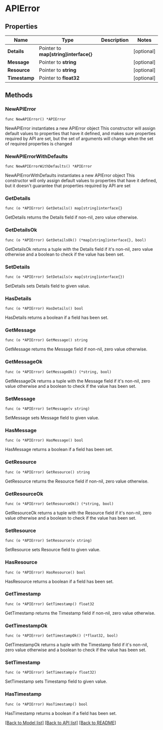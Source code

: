 # APIError

## Properties

Name | Type | Description | Notes
------------ | ------------- | ------------- | -------------
**Details** | Pointer to **map[string]interface{}** |  | [optional]
**Message** | Pointer to **string** |  | [optional]
**Resource** | Pointer to **string** |  | [optional]
**Timestamp** | Pointer to **float32** |  | [optional]

## Methods

### NewAPIError

`func NewAPIError() *APIError`

NewAPIError instantiates a new APIError object
This constructor will assign default values to properties that have it defined,
and makes sure properties required by API are set, but the set of arguments
will change when the set of required properties is changed

### NewAPIErrorWithDefaults

`func NewAPIErrorWithDefaults() *APIError`

NewAPIErrorWithDefaults instantiates a new APIError object
This constructor will only assign default values to properties that have it defined,
but it doesn't guarantee that properties required by API are set

### GetDetails

`func (o *APIError) GetDetails() map[string]interface{}`

GetDetails returns the Details field if non-nil, zero value otherwise.

### GetDetailsOk

`func (o *APIError) GetDetailsOk() (*map[string]interface{}, bool)`

GetDetailsOk returns a tuple with the Details field if it's non-nil, zero value otherwise
and a boolean to check if the value has been set.

### SetDetails

`func (o *APIError) SetDetails(v map[string]interface{})`

SetDetails sets Details field to given value.

### HasDetails

`func (o *APIError) HasDetails() bool`

HasDetails returns a boolean if a field has been set.

### GetMessage

`func (o *APIError) GetMessage() string`

GetMessage returns the Message field if non-nil, zero value otherwise.

### GetMessageOk

`func (o *APIError) GetMessageOk() (*string, bool)`

GetMessageOk returns a tuple with the Message field if it's non-nil, zero value otherwise
and a boolean to check if the value has been set.

### SetMessage

`func (o *APIError) SetMessage(v string)`

SetMessage sets Message field to given value.

### HasMessage

`func (o *APIError) HasMessage() bool`

HasMessage returns a boolean if a field has been set.

### GetResource

`func (o *APIError) GetResource() string`

GetResource returns the Resource field if non-nil, zero value otherwise.

### GetResourceOk

`func (o *APIError) GetResourceOk() (*string, bool)`

GetResourceOk returns a tuple with the Resource field if it's non-nil, zero value otherwise
and a boolean to check if the value has been set.

### SetResource

`func (o *APIError) SetResource(v string)`

SetResource sets Resource field to given value.

### HasResource

`func (o *APIError) HasResource() bool`

HasResource returns a boolean if a field has been set.

### GetTimestamp

`func (o *APIError) GetTimestamp() float32`

GetTimestamp returns the Timestamp field if non-nil, zero value otherwise.

### GetTimestampOk

`func (o *APIError) GetTimestampOk() (*float32, bool)`

GetTimestampOk returns a tuple with the Timestamp field if it's non-nil, zero value otherwise
and a boolean to check if the value has been set.

### SetTimestamp

`func (o *APIError) SetTimestamp(v float32)`

SetTimestamp sets Timestamp field to given value.

### HasTimestamp

`func (o *APIError) HasTimestamp() bool`

HasTimestamp returns a boolean if a field has been set.

[[Back to Model list]](../README.md#documentation-for-models) [[Back to API list]](../README.md#documentation-for-api-endpoints) [[Back to README]](../README.md)
